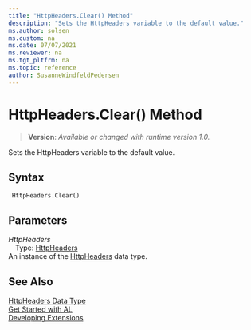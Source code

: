 ```yaml
---
title: "HttpHeaders.Clear() Method"
description: "Sets the HttpHeaders variable to the default value."
ms.author: solsen
ms.custom: na
ms.date: 07/07/2021
ms.reviewer: na
ms.tgt_pltfrm: na
ms.topic: reference
author: SusanneWindfeldPedersen
---
```

[//]: # (START>DO_NOT_EDIT)
[//]: # (IMPORTANT:Do not edit any of the content between here and the END>DO_NOT_EDIT.)
[//]: # (Any modifications should be made in the .xml files in the ModernDev repo.)
# HttpHeaders.Clear() Method
> **Version**: _Available or changed with runtime version 1.0._

Sets the HttpHeaders variable to the default value.


## Syntax
```AL
 HttpHeaders.Clear()
```

## Parameters
*HttpHeaders*  
&emsp;Type: [HttpHeaders](httpheaders-data-type.md)  
An instance of the [HttpHeaders](httpheaders-data-type.md) data type.  


[//]: # (IMPORTANT: END>DO_NOT_EDIT)
## See Also
[HttpHeaders Data Type](httpheaders-data-type.md)  
[Get Started with AL](../../devenv-get-started.md)  
[Developing Extensions](../../devenv-dev-overview.md)